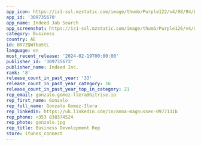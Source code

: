 ```yaml
---
app_icon: https://is1-ssl.mzstatic.com/image/thumb/Purple122/v4/08/94/ba/0894ba8f-08fd-f9de-5248-83040b62b927/AppIcon-0-1x_U007emarketing-0-10-0-85-220-0.png/1024x1024bb.png
app_id: '309735670'
app_name: Indeed Job Search
app_screenshot: https://is1-ssl.mzstatic.com/image/thumb/Purple126/v4/8c/5f/11/8c5f11e7-a191-77a8-1f99-6229f8039b29/aa86522c-fd3c-4920-ac8c-e38a30d74f55_iOS_01a_1284x2778.png/1284x2778bb.png
category: Business
country: AE
id: BR7ZQWfbo5tL
language: en
most_recent_release: '2024-02-19T00:00:00'
publisher_id: '309735673'
publisher_name: Indeed Inc.
rank: '8'
release_count_in_past_year: '33'
release_count_in_past_year_category: 16
release_count_in_past_year_top_in_category: 21
rep_email: gonzalo.gomez-llera@bitrise.io
rep_first_name: Gonzalo
rep_full_name: Gonzalo Gomez-Ilera
rep_linkedin: https://uk.linkedin.com/in/anna-magnussen-0977131b
rep_phone: +353 838374524
rep_photo: gonzalo.jpg
rep_title: Business Development Rep
store: itunes_connect
---
```

